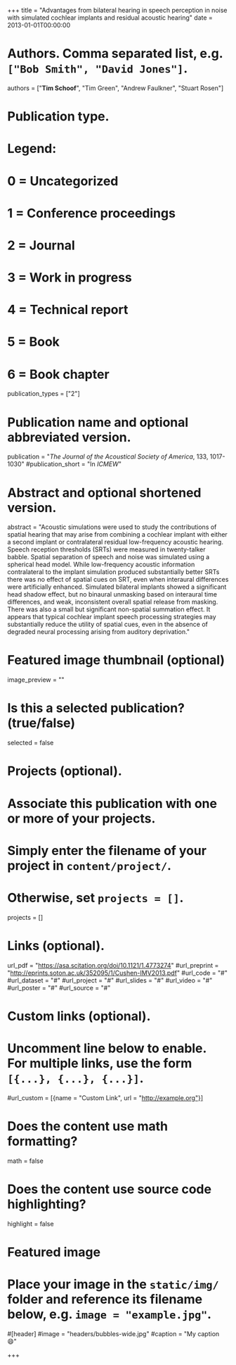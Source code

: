 +++
title = "Advantages from bilateral hearing in speech perception in noise with simulated cochlear implants and residual acoustic hearing"
date = 2013-01-01T00:00:00

# Authors. Comma separated list, e.g. `["Bob Smith", "David Jones"]`.
authors = ["**Tim Schoof**", "Tim Green", "Andrew Faulkner", "Stuart Rosen"]

# Publication type.
# Legend:
# 0 = Uncategorized
# 1 = Conference proceedings
# 2 = Journal
# 3 = Work in progress
# 4 = Technical report
# 5 = Book
# 6 = Book chapter
publication_types = ["2"]

# Publication name and optional abbreviated version.
publication = "*The Journal of the Acoustical Society of America*, 133, 1017-1030"
#publication_short = "In *ICMEW*"

# Abstract and optional shortened version.
abstract = "Acoustic simulations were used to study the contributions of spatial hearing that may arise from combining a cochlear implant with either a second implant or contralateral residual low-frequency acoustic hearing. Speech reception thresholds (SRTs) were measured in twenty-talker babble. Spatial separation of speech and noise was simulated using a spherical head model. While low-frequency acoustic information contralateral to the implant simulation produced substantially better SRTs there was no effect of spatial cues on SRT, even when interaural differences were artificially enhanced. Simulated bilateral implants showed a significant head shadow effect, but no binaural unmasking based on interaural time differences, and weak, inconsistent overall spatial release from masking. There was also a small but significant non-spatial summation effect. It appears that typical cochlear implant speech processing strategies may substantially reduce the utility of spatial cues, even in the absence of degraded neural processing arising from auditory deprivation."

# Featured image thumbnail (optional)
image_preview = ""

# Is this a selected publication? (true/false)
selected = false

# Projects (optional).
#   Associate this publication with one or more of your projects.
#   Simply enter the filename of your project in `content/project/`.
#   Otherwise, set `projects = []`.
projects = []

# Links (optional).
url_pdf = "https://asa.scitation.org/doi/10.1121/1.4773274"
#url_preprint = "http://eprints.soton.ac.uk/352095/1/Cushen-IMV2013.pdf"
#url_code = "#"
#url_dataset = "#"
#url_project = "#"
#url_slides = "#"
#url_video = "#"
#url_poster = "#"
#url_source = "#"

# Custom links (optional).
#   Uncomment line below to enable. For multiple links, use the form `[{...}, {...}, {...}]`.
#url_custom = [{name = "Custom Link", url = "http://example.org"}]

# Does the content use math formatting?
math = false

# Does the content use source code highlighting?
highlight = false

# Featured image
# Place your image in the `static/img/` folder and reference its filename below, e.g. `image = "example.jpg"`.
#[header]
#image = "headers/bubbles-wide.jpg"
#caption = "My caption :smile:"

+++
